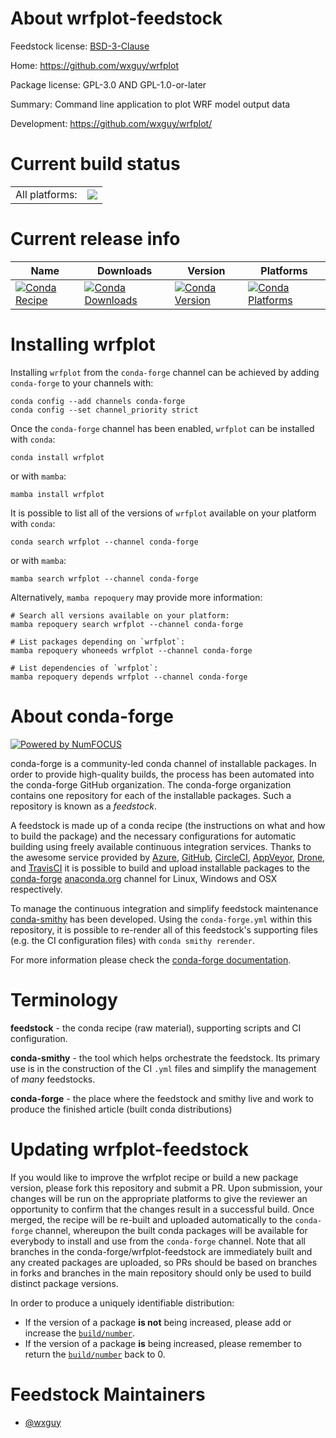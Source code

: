 About wrfplot-feedstock
=======================

Feedstock license: [BSD-3-Clause](https://github.com/conda-forge/wrfplot-feedstock/blob/main/LICENSE.txt)

Home: https://github.com/wxguy/wrfplot

Package license: GPL-3.0 AND GPL-1.0-or-later

Summary: Command line application to plot WRF model output data

Development: https://github.com/wxguy/wrfplot/

Current build status
====================


<table><tr><td>All platforms:</td>
    <td>
      <a href="https://dev.azure.com/conda-forge/feedstock-builds/_build/latest?definitionId=17393&branchName=main">
        <img src="https://dev.azure.com/conda-forge/feedstock-builds/_apis/build/status/wrfplot-feedstock?branchName=main">
      </a>
    </td>
  </tr>
</table>

Current release info
====================

| Name | Downloads | Version | Platforms |
| --- | --- | --- | --- |
| [![Conda Recipe](https://img.shields.io/badge/recipe-wrfplot-green.svg)](https://anaconda.org/conda-forge/wrfplot) | [![Conda Downloads](https://img.shields.io/conda/dn/conda-forge/wrfplot.svg)](https://anaconda.org/conda-forge/wrfplot) | [![Conda Version](https://img.shields.io/conda/vn/conda-forge/wrfplot.svg)](https://anaconda.org/conda-forge/wrfplot) | [![Conda Platforms](https://img.shields.io/conda/pn/conda-forge/wrfplot.svg)](https://anaconda.org/conda-forge/wrfplot) |

Installing wrfplot
==================

Installing `wrfplot` from the `conda-forge` channel can be achieved by adding `conda-forge` to your channels with:

```
conda config --add channels conda-forge
conda config --set channel_priority strict
```

Once the `conda-forge` channel has been enabled, `wrfplot` can be installed with `conda`:

```
conda install wrfplot
```

or with `mamba`:

```
mamba install wrfplot
```

It is possible to list all of the versions of `wrfplot` available on your platform with `conda`:

```
conda search wrfplot --channel conda-forge
```

or with `mamba`:

```
mamba search wrfplot --channel conda-forge
```

Alternatively, `mamba repoquery` may provide more information:

```
# Search all versions available on your platform:
mamba repoquery search wrfplot --channel conda-forge

# List packages depending on `wrfplot`:
mamba repoquery whoneeds wrfplot --channel conda-forge

# List dependencies of `wrfplot`:
mamba repoquery depends wrfplot --channel conda-forge
```


About conda-forge
=================

[![Powered by
NumFOCUS](https://img.shields.io/badge/powered%20by-NumFOCUS-orange.svg?style=flat&colorA=E1523D&colorB=007D8A)](https://numfocus.org)

conda-forge is a community-led conda channel of installable packages.
In order to provide high-quality builds, the process has been automated into the
conda-forge GitHub organization. The conda-forge organization contains one repository
for each of the installable packages. Such a repository is known as a *feedstock*.

A feedstock is made up of a conda recipe (the instructions on what and how to build
the package) and the necessary configurations for automatic building using freely
available continuous integration services. Thanks to the awesome service provided by
[Azure](https://azure.microsoft.com/en-us/services/devops/), [GitHub](https://github.com/),
[CircleCI](https://circleci.com/), [AppVeyor](https://www.appveyor.com/),
[Drone](https://cloud.drone.io/welcome), and [TravisCI](https://travis-ci.com/)
it is possible to build and upload installable packages to the
[conda-forge](https://anaconda.org/conda-forge) [anaconda.org](https://anaconda.org/)
channel for Linux, Windows and OSX respectively.

To manage the continuous integration and simplify feedstock maintenance
[conda-smithy](https://github.com/conda-forge/conda-smithy) has been developed.
Using the ``conda-forge.yml`` within this repository, it is possible to re-render all of
this feedstock's supporting files (e.g. the CI configuration files) with ``conda smithy rerender``.

For more information please check the [conda-forge documentation](https://conda-forge.org/docs/).

Terminology
===========

**feedstock** - the conda recipe (raw material), supporting scripts and CI configuration.

**conda-smithy** - the tool which helps orchestrate the feedstock.
                   Its primary use is in the construction of the CI ``.yml`` files
                   and simplify the management of *many* feedstocks.

**conda-forge** - the place where the feedstock and smithy live and work to
                  produce the finished article (built conda distributions)


Updating wrfplot-feedstock
==========================

If you would like to improve the wrfplot recipe or build a new
package version, please fork this repository and submit a PR. Upon submission,
your changes will be run on the appropriate platforms to give the reviewer an
opportunity to confirm that the changes result in a successful build. Once
merged, the recipe will be re-built and uploaded automatically to the
`conda-forge` channel, whereupon the built conda packages will be available for
everybody to install and use from the `conda-forge` channel.
Note that all branches in the conda-forge/wrfplot-feedstock are
immediately built and any created packages are uploaded, so PRs should be based
on branches in forks and branches in the main repository should only be used to
build distinct package versions.

In order to produce a uniquely identifiable distribution:
 * If the version of a package **is not** being increased, please add or increase
   the [``build/number``](https://docs.conda.io/projects/conda-build/en/latest/resources/define-metadata.html#build-number-and-string).
 * If the version of a package **is** being increased, please remember to return
   the [``build/number``](https://docs.conda.io/projects/conda-build/en/latest/resources/define-metadata.html#build-number-and-string)
   back to 0.

Feedstock Maintainers
=====================

* [@wxguy](https://github.com/wxguy/)

